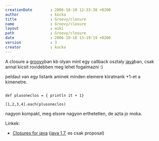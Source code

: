 ```yaml
---
creationDate        : 2006-10-18 12:33:38 +0200 
author              : kocka 
title               : Groovy/closure 
name                : Groovy/closure 
layout              : wiki 
path                : Groovy/closure 
date                : 2006-10-18 13:19:19 +0200 
version             : 3 
creator             : kocka 
---
```

A closure a [groovy](../Groovy.html)ban kb olyan mint egy callback osztaly [java](../java.html)ban, csak annal kicsit rovidebben meg lehet fogalmazni :)

peldaul van egy listank aminek minden elemere kiiratnank +1-et a kimenetre.
```

def plusoneclos = { println it + 1}

[1,2,3,4].each(plusoneclos)

```

nagyon kompakt, meg elsore nagyon erthetetlen, de azta jo moka.

Linkek: 

*   [Closures for java](http://www.oreillynet.com/onjava/blog/2006/08/will_we_have_closures_in_java.html) ([java 1.7](../java%201.7.html), es csak proposal)
